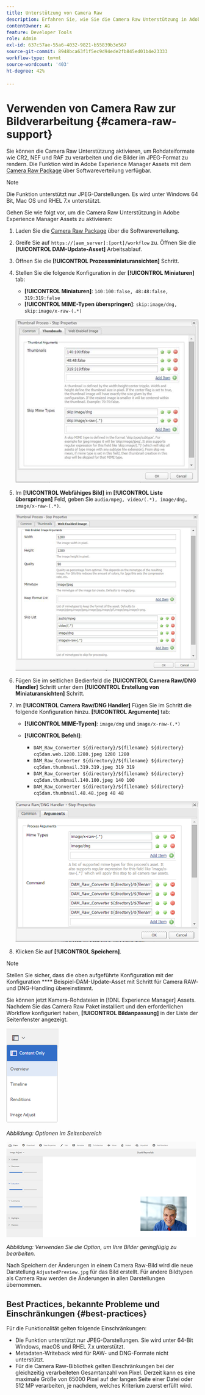 ```yaml
---
title: Unterstützung von Camera Raw
description: Erfahren Sie, wie Sie die Camera Raw Unterstützung in Adobe Experience Manager Assets aktivieren.
contentOwner: AG
feature: Developer Tools
role: Admin
exl-id: 637c57ae-55a6-4032-9821-b55839b3e567
source-git-commit: 8948bca63f1f5ec9d94ede2fb845ed01b4e23333
workflow-type: tm+mt
source-wordcount: '403'
ht-degree: 42%

---
```


# Verwenden von Camera Raw zur Bildverarbeitung {#camera-raw-support}

Sie können die Camera Raw Unterstützung aktivieren, um Rohdateiformate wie CR2, NEF und RAF zu verarbeiten und die Bilder im JPEG-Format zu rendern. Die Funktion wird in Adobe Experience Manager Assets mit dem [Camera Raw Package](https://experience.adobe.com/#/downloads/content/software-distribution/en/aem.html?package=/content/software-distribution/en/details.html/content/dam/aem/public/adobe/packages/aem630/product/assets/aem-assets-cameraraw-pkg) über Softwareverteilung verfügbar.

>[!NOTE]
>
>Die Funktion unterstützt nur JPEG-Darstellungen. Es wird unter Windows 64 Bit, Mac OS und RHEL 7.x unterstützt.

Gehen Sie wie folgt vor, um die Camera Raw Unterstützung in Adobe Experience Manager Assets zu aktivieren:

1. Laden Sie die [Camera Raw Package](https://experience.adobe.com/#/downloads/content/software-distribution/en/aem.html?package=/content/software-distribution/en/details.html/content/dam/aem/public/adobe/packages/aem630/product/assets/aem-assets-cameraraw-pkg) über die Softwareverteilung.

1. Greife Sie auf `https://[aem_server]:[port]/workflow` zu. Öffnen Sie die **[!UICONTROL DAM-Update-Asset]** Arbeitsablauf.

1. Öffnen Sie die **[!UICONTROL Prozessminiaturansichten]** Schritt.

1. Stellen Sie die folgende Konfiguration in der **[!UICONTROL Miniaturen]** tab:

   * **[!UICONTROL Miniaturen]**: `140:100:false, 48:48:false, 319:319:false`
   * **[!UICONTROL MIME-Typen überspringen]**: `skip:image/dng, skip:image/x-raw-(.*)`

   ![chlimage](assets/chlimage_1-334.png)

1. Im **[!UICONTROL Webfähiges Bild]** im **[!UICONTROL Liste überspringen]** Feld, geben Sie `audio/mpeg, video/(.*), image/dng, image/x-raw-(.*)`.

   ![chlimage](assets/chlimage_1-335.png)

1. Fügen Sie im seitlichen Bedienfeld die **[!UICONTROL Camera Raw/DNG Handler]** Schritt unter dem **[!UICONTROL Erstellung von Miniaturansichten]** Schritt.

1. Im **[!UICONTROL Camera Raw/DNG Handler]** Fügen Sie im Schritt die folgende Konfiguration hinzu. **[!UICONTROL Argumente]** tab:

   * **[!UICONTROL MIME-Typen]**: `image/dng` und `image/x-raw-(.*)`
   * **[!UICONTROL Befehl]**:

      * `DAM_Raw_Converter ${directory}/${filename} ${directory} cq5dam.web.1280.1280.jpeg 1280 1280`
      * `DAM_Raw_Converter ${directory}/${filename} ${directory} cq5dam.thumbnail.319.319.jpeg 319 319`
      * `DAM_Raw_Converter ${directory}/${filename} ${directory} cq5dam.thumbnail.140.100.jpeg 140 100`
      * `DAM_Raw_Converter ${directory}/${filename} ${directory} cq5dam.thumbnail.48.48.jpeg 48 48`

   ![chlimage_1-336](assets/chlimage_1-336.png)

1. Klicken Sie auf **[!UICONTROL Speichern]**.

>[!NOTE]
>
>Stellen Sie sicher, dass die oben aufgeführte Konfiguration mit der Konfiguration **** Beispiel-DAM-Update-Asset mit Schritt für Camera RAW- und DNG-Handling übereinstimmt.

Sie können jetzt Kamera-Rohdateien in [!DNL Experience Manager] Assets. Nachdem Sie das Camera Raw Paket installiert und den erforderlichen Workflow konfiguriert haben, **[!UICONTROL Bildanpassung]** in der Liste der Seitenfenster angezeigt.

![chlimage_1-337](assets/chlimage_1-337.png)

*Abbildung: Optionen im Seitenbereich*

![chlimage_1-338](assets/chlimage_1-338.png)

*Abbildung: Verwenden Sie die Option, um Ihre Bilder geringfügig zu bearbeiten.*

Nach Speichern der Änderungen in einem Camera Raw-Bild wird die neue Darstellung `AdjustedPreview.jpg` für das Bild erstellt. Für andere Bildtypen als Camera Raw werden die Änderungen in allen Darstellungen übernommen.

## Best Practices, bekannte Probleme und Einschränkungen {#best-practices}

Für die Funktionalität gelten folgende Einschränkungen:

* Die Funktion unterstützt nur JPEG-Darstellungen. Sie wird unter 64-Bit Windows, macOS und RHEL 7.x unterstützt.
* Metadaten-Writeback wird für RAW- und DNG-Formate nicht unterstützt.
* Für die Camera Raw-Bibliothek gelten Beschränkungen bei der gleichzeitig verarbeiteten Gesamtanzahl von Pixel. Derzeit kann es eine maximale Größe von 65000 Pixel auf der langen Seite einer Datei oder 512 MP verarbeiten, je nachdem, welches Kriterium zuerst erfüllt wird.
